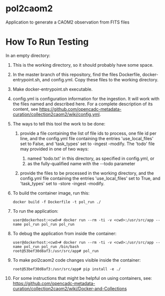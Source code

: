 # pol2caom2
Application to generate a CAOM2 observation from  FITS files

# How To Run Testing

In an empty directory:

1. This is the working directory, so it should probably have some space.

1. In the master branch of this repository, find the files Dockerfile, 
docker-entrypoint.sh, and config.yml. Copy these files to the working directory.

1. Make docker-entrypoint.sh executable.

1. config.yml is configuration information for the ingestion. It will work with 
the files named and described here. For a complete description of its
content, see 
https://github.com/opencadc-metadata-curation/collection2caom2/wiki/config.yml.

1. The ways to tell this tool the work to be done:

   1. provide a file containing the list of file ids to process, one file id 
   per line, and the config.yml file containing the entries 'use_local_files' 
   set to False, and 'task_types' set to -ingest -modify. The 'todo' 
   file may provided in one of two ways:
      1. named 'todo.txt' in this directory, as specified in config.yml, or
      1. as the fully-qualified name with the --todo parameter

   1. provide the files to be processed in the working directory, and the 
   config.yml file containing the entries 'use_local_files' set to True, 
   and 'task_types' set to -store -ingest -modify.

1. To build the container image, run this:

   ```
   docker build -f Dockerfile -t pol_run ./
   ```

1. To run the application:

   ```
   user@dockerhost:<cwd># docker run --rm -ti -v <cwd>:/usr/src/app --name pol_run pol_run pol_run
   ```

1. To debug the application from inside the container:

   ```
   user@dockerhost:<cwd># docker run --rm -ti -v <cwd>:/usr/src/app --name pol_run pol_run /bin/bash
   root@53bef30d8af3:/usr/src/app# pol_run
   ```

1. To make pol2caom2 code changes visible inside the container:

   ```
   root@53bef30d8af3:/usr/src/app# pip install -e ./
   ```

1. For some instructions that might be helpful on using containers, see:
https://github.com/opencadc-metadata-curation/collection2caom2/wiki/Docker-and-Collections
